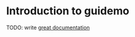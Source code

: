 # Introduction to guidemo

TODO: write [great documentation](http://jacobian.org/writing/what-to-write/)
